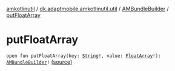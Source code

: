 [amkotlinutil](../../index.md) / [dk.adaptmobile.amkotlinutil.util](../index.md) / [AMBundleBuilder](index.md) / [putFloatArray](./put-float-array.md)

# putFloatArray

`open fun putFloatArray(key: `[`String`](https://kotlinlang.org/api/latest/jvm/stdlib/kotlin/-string/index.html)`!, value: `[`FloatArray`](https://kotlinlang.org/api/latest/jvm/stdlib/kotlin/-float-array/index.html)`!): `[`AMBundleBuilder`](index.md)`!` [(source)](https://github.com/adaptmobile-organization/amkotlinutil/tree/master/amkotlinutil/src/main/java/dk/adaptmobile/amkotlinutil/util/AMBundleBuilder.java#L118)